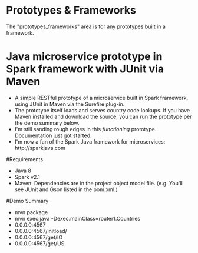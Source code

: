 # Prototypes & Frameworks
The "prototypes_frameworks" area is for any prototypes built in a framework.

# Java microservice prototype in Spark framework with JUnit via Maven
<ul>
<li>A simple RESTful prototype of a microservice built in Spark framework, using JUnit in Maven via the Surefire plug-in.
<li>The prototype itself loads and serves country code lookups.  If you have Maven installed and download the source, you can run the prototype per the demo summary below.
<li>I'm still sanding rough edges in this <i>functioning</i> prototype.   Documentation just got started.
<li>I'm now a fan of the Spark Java framework for microservices:  http://sparkjava.com
</ul>

#Requirements
<ul>
<li>Java 8
<li>Spark v2.1
<li>Maven:  Dependencies are in the project object model file.   (e.g. You'll see JUnit and Gson listed in the pom.xml.)
</ul>

#Demo Summary
<ul>
<li>mvn package
<li>mvn exec:java -Dexec.mainClass=router1.Countries
<li>0.0.0.0:4567
<li>0.0.0.0:4567/initload/
<li>0.0.0.0:4567/get/IO
<li>0.0.0.0:4567/get/US
</ul>
